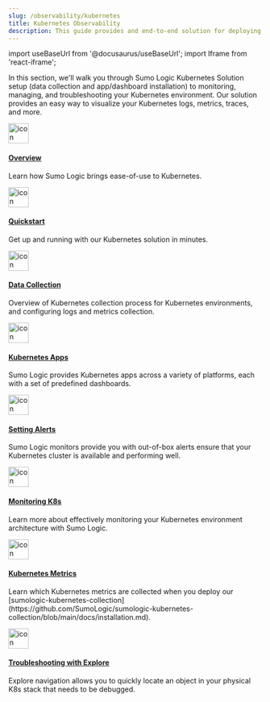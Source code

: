```yaml
---
slug: /observability/kubernetes
title: Kubernetes Observability
description: This guide provides and end-to-end solution for deploying, managing, monitoring, and administering your Kubernetes environment.
---
```


import useBaseUrl from '@docusaurus/useBaseUrl';
import Iframe from 'react-iframe';

In this section, we'll walk you through Sumo Logic Kubernetes Solution setup (data collection and app/dashboard installation) to monitoring, managing, and troubleshooting your Kubernetes environment. Our solution provides an easy way to visualize your Kubernetes logs, metrics, traces, and more.

<div className="box-wrapper">
<div className="box smallbox card">
  <div className="container">
  <a href="/docs/observability/kubernetes/about"><img src={useBaseUrl('img/icons/operations/kubernetes.png')} alt="icon" width="40"/><h4>Overview</h4></a>
  <p>Learn how Sumo Logic brings ease-of-use to Kubernetes.</p>
  </div>
</div>
<div className="box smallbox card">
  <div className="container">
  <a href="/docs/observability/kubernetes/quickstart"><img src={useBaseUrl('img/icons/operations/kubernetes.png')} alt="icon" width="40"/><h4>Quickstart</h4></a>
  <p>Get up and running with our Kubernetes solution in minutes.</p>
  </div>
</div>
<div className="box smallbox card">
    <div className="container">
      <a href="/docs/observability/kubernetes/collection-setup"><img src={useBaseUrl('img/icons/operations/kubernetes.png')} alt="icon" width="40"/><h4>Data Collection</h4></a>
      <p>Overview of Kubernetes collection process for Kubernetes environments, and configuring logs and metrics collection.</p>
      </div>
    </div>
    <div className="box smallbox card">
      <div className="container">
      <a href="/docs/observability/kubernetes/apps"><img src={useBaseUrl('img/icons/operations/kubernetes.png')} alt="icon" width="40"/><h4>Kubernetes Apps</h4></a>
      <p>Sumo Logic provides Kubernetes apps across a variety of platforms, each
      with a set of predefined dashboards.</p>
      </div>
    </div>
    <div className="box smallbox card">
      <div className="container">
      <a href="/docs/observability/kubernetes/alerts"><img src={useBaseUrl('img/icons/operations/kubernetes.png')} alt="icon" width="40"/><h4>Setting Alerts</h4></a>
      <p>Sumo Logic monitors provide you with out-of-box alerts ensure that your Kubernetes cluster is available and performing well.</p>
      </div>
    </div>
    <div className="box smallbox card">
      <div className="container">
      <a href="/docs/observability/kubernetes/monitoring"><img src={useBaseUrl('img/icons/operations/kubernetes.png')} alt="icon" width="40"/><h4>Monitoring K8s</h4></a>
      <p>Learn more about effectively monitoring your Kubernetes environment architecture with Sumo Logic.</p>
      </div>
    </div>
    <div className="box smallbox card">
      <div className="container">
      <a href="/docs/metrics/kubernetes-metrics"><img src={useBaseUrl('img/icons/operations/kubernetes.png')} alt="icon" width="40"/><h4>Kubernetes Metrics</h4></a>
      <p>Learn which Kubernetes metrics are collected when you deploy our [sumologic-kubernetes-collection](https://github.com/SumoLogic/sumologic-kubernetes-collection/blob/main/docs/installation.md).</p>
      </div>
    </div>
    <div className="box smallbox card">
      <div className="container">
      <a href="/docs/observability/kubernetes/troubleshoot-with-explore"><img src={useBaseUrl('img/icons/operations/kubernetes.png')} alt="icon" width="40"/><h4>Troubleshooting with Explore</h4></a>
      <p>Explore navigation allows you to quickly locate an object in your physical K8s stack that needs to be debugged.</p>
      </div>
    </div>
  </div>
